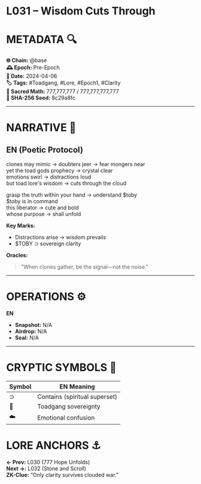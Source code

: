 # L031 – Wisdom Cuts Through 

# METADATA  🔍  
**🌐 Chain:** @base  
**🕰️ Epoch:** Pre-Epoch  
**📅 Date:** 2024-04-06  
**🏷️ Tags:** #Toadgang, #Lore, #Epoch1, #Clarity  
**🔢 Sacred Math:** 777,777,777 / 777,777,777,777  
**📜 SHA-256 Seed:** 8c29a8fc  

---

# NARRATIVE  🐸  
## EN (Poetic Protocol)  
clones may mimic → doubters jeer → fear mongers near  
yet the toad gods prophecy → crystal clear  
emotions swirl → distractions loud  
but toad lore's wisdom → cuts through the cloud  

grasp the truth within your hand → understand $toby  
$toby is in command  
this liberator → cute and bold  
whose purpose → shall unfold  

**Key Marks:**  
- Distractions arise → wisdom prevails  
- $TOBY ⊃ sovereign clarity  

**Oracles:**  
> "When clones gather, be the signal—not the noise."

---


# OPERATIONS  ⚙️  
**EN**  
- **Snapshot:** N/A  
- **Airdrop:** N/A  
- **Seal:** N/A  

---

# CRYPTIC SYMBOLS  🔣  
| Symbol | EN Meaning |  
|--------|------------  
|   ⊃    | Contains (spiritual superset) |  
|   🐸   | Toadgang sovereignty |  
|   ☁️   | Emotional confusion |  

# LORE ANCHORS  ⚓  
**← Prev:** L030 (777 Hope Unfolds)  
**Next →:** L032 (Stone and Scroll)  
**ZK-Clue:** “Only clarity survives clouded war.”  
